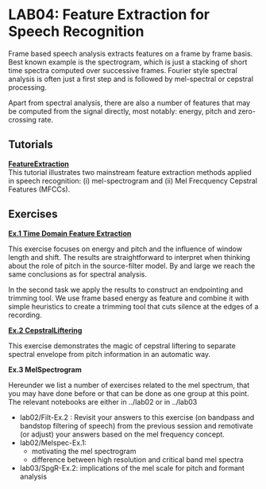 #  LAB04:  Feature Extraction for Speech Recognition



Frame based speech analysis extracts features on a frame by frame basis.  Best known example is the spectrogram, which is just a stacking of short time spectra computed over successive frames.   Fourier style spectral analysis is often just a first step and is followed by mel-spectral or cepstral processing.

Apart from spectral analysis, there are also a number of features that may be computed from the signal directly, most notably: energy, pitch and zero-crossing rate.

## Tutorials

**[FeatureExtraction](https://compi1234.github.io/spchlab/Tutorials/FeatureExtraction.html)**   
This tutorial illustrates two mainstream feature extraction methods applied in speech recognition:
(i) mel-spectrogram and (ii) Mel Frecquency Cepstral Features (MFCCs).

## Exercises

**[Ex.1 Time Domain Feature Extraction](TimeDomainFeatures.ipynb)**


This exercise focuses on energy and pitch and the influence of window length and shift.  The results are straightforward to interpret when thinking about the role of pitch in the source-filter model. By and large we reach the same conclusions as for spectral analysis. 

In the second task we apply the results to construct an endpointing and trimming tool.  We use frame based energy as feature and combine it with simple heuristics to create a trimming tool that cuts silence at the edges of a recording.


**[Ex.2 CepstralLiftering](CepstralLiftering.ipynb)**

This exercise demonstrates the magic of cepstral liftering to separate spectral envelope from pitch information in an automatic way.



**Ex.3 MelSpectrogram**

Hereunder we list a number of exercises related to the mel spectrum, that you may have done before or that can be done as one group at this point.  The relevant notebooks are either in ../lab02 or in ../lab03
- lab02/Filt-Ex.2 : Revisit your answers to this exercise (on bandpass and bandstop filtering of speech) from the previous session and remotivate (or adjust) your answers based on the mel frequency concept.
- lab02/Melspec-Ex.1:
    + motivating the mel spectrogram
    + difference between high resolution and critical band mel spectra
- lab03/SpgR-Ex.2: implications of the mel scale for pitch and formant analysis


